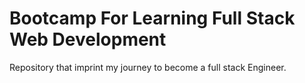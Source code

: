 # Bootcamp For Learning Full Stack Web Development

Repository that imprint my journey to become a full stack Engineer.
